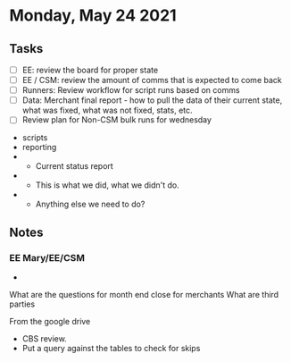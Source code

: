 # Monday, May 24 2021

## Tasks
- [ ] EE: review the board for proper state
- [ ] EE / CSM: review the amount of comms that is expected to come back
- [ ] Runners: Review workflow for script runs based on comms
- [ ] Data: Merchant final report - how to pull the data of their current state, what was fixed, what was not fixed, stats, etc.
- [ ] Review plan for Non-CSM bulk runs for wednesday
- scripts
- reporting
- - Current status report
- - This is what we did, what we didn't do.
- - Anything else we need to do?
## Notes
### EE Mary/EE/CSM
*

What are the questions for month end close for merchants
What are third parties

From the google drive
* CBS review. 
* Put a query against the tables to check for skips